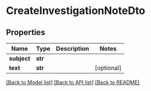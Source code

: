 # CreateInvestigationNoteDto

## Properties
Name | Type | Description | Notes
------------ | ------------- | ------------- | -------------
**subject** | **str** |  | 
**text** | **str** |  | [optional] 

[[Back to Model list]](../README.md#documentation-for-models) [[Back to API list]](../README.md#documentation-for-api-endpoints) [[Back to README]](../README.md)

